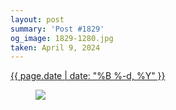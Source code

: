 ```yaml
---
layout: post
summary: 'Post #1829'
og_image: 1829-1280.jpg
taken: April 9, 2024
---
```


<div class="post">
 <time>
  <a href="/1829">
   {{ page.date | date: "%B %-d, %Y" }}
  </a>
 </time>
 <a href="/1829">
  <figure data-taken="4/9/2024">
   <img sizes="(min-width: 700px) 50vw, calc(100vw - 2rem)" src="{{ site.assets_url }}/1829-640.jpg" srcset="{{ site.assets_url }}/1829-320.jpg 320w, {{ site.assets_url }}/1829-640.jpg 640w, {{ site.assets_url }}/1829-960.jpg 960w, {{ site.assets_url }}/1829-1280.jpg 1280w"/>
  </figure>
 </a>
</div>
